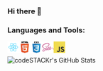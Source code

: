 ### Hi there 👋

### Languages and Tools:

<img align="left" alt="React" width="26px" src="https://raw.githubusercontent.com/github/explore/80688e429a7d4ef2fca1e82350fe8e3517d3494d/topics/react/react.png" />
<img align="left" alt="HTML5" width="26px" src="https://raw.githubusercontent.com/github/explore/80688e429a7d4ef2fca1e82350fe8e3517d3494d/topics/html/html.png" />
<img align="left" alt="CSS3" width="26px" src="https://raw.githubusercontent.com/github/explore/80688e429a7d4ef2fca1e82350fe8e3517d3494d/topics/css/css.png" />
<img align="left" alt="Sass" width="26px" src="https://raw.githubusercontent.com/github/explore/80688e429a7d4ef2fca1e82350fe8e3517d3494d/topics/sass/sass.png" />
<img align="left" alt="JavaScript" width="26px" src="https://raw.githubusercontent.com/github/explore/80688e429a7d4ef2fca1e82350fe8e3517d3494d/topics/javascript/javascript.png" />

<br />
<br />

<!-- <img align="left" alt="codeSTACKr's GitHub Stats" src="https://github-readme-stats.vercel.app/api/top-langs/?username=StanleySB&langs_count=8&layout=compact&count_private=true&theme=tokyonight" />
<br />
<br />
<br />
<br />
<br />
<br />
<br /> -->
<img align="left" alt="codeSTACKr's GitHub Stats" src="https://github-readme-stats.vercel.app/api?username=StanleySB&show_icons=true&count_private=true&theme=tokyonight" />

[linkedin]: https://www.linkedin.com/in/alexander-velesyuk-1a58a21b8/
[instagram]: https://www.instagram.com/stanley._ss/
[vk]: https://vk.com/id486853046

